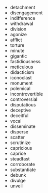 * detachment
* disengagement
* indifference
* withdrawal
* division
* agonize
* afflict
* torture
* minute
* gigantic
* fastidiousness
* meticulous
* didacticism
* iconoclast
* monument
* polemical
* incontrovertible
* controversial
* disputatious
* deceptive
* deceitful
* vocal
* disseminate
* disperse
* scatter
* scrutinize
* capricious
* caprice
* steadfast
* corroborate
* substantiate
* debunk
* divulge
* unveil
